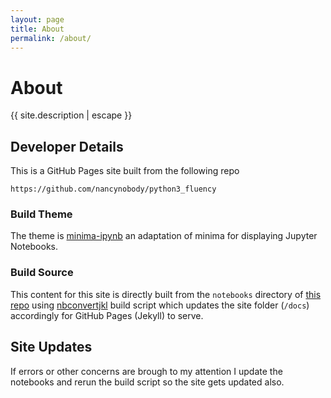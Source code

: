 ```yaml
---
layout: page
title: About
permalink: /about/
---
```


# About

{{ site.description | escape }}

## Developer Details

This is a GitHub Pages site built from the following repo

```
https://github.com/nancynobody/python3_fluency
```

### Build Theme
The theme is [minima-ipynb](https://github.com/nancynobody/minima-ipynb) an adaptation of minima for displaying Jupyter Notebooks.

### Build Source
This content for this site is directly built from the `notebooks` directory of [this repo](https://github.com/nancynobody/python3_fluency) using [nbconvertjkl](https://github.com/nancynobody/nbconvertjkl) build script which updates the site folder (`/docs`) accordingly for GitHub Pages (Jekyll) to serve.

## Site Updates
If errors or other concerns are brough to my attention I update the notebooks and rerun the build script so the site gets updated also.
